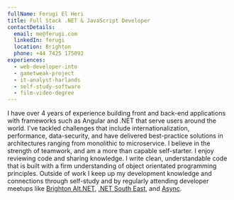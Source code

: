 ```yaml
---
fullName: Ferugi El Heri
title: Full Stack .NET & JavaScript Developer
contactDetails:
  email: me@ferugi.com
  linkedIn: ferugi
  location: Brighton
  phone: +44 7425 175092
experiences:
  - web-developer-into
  - gametweak-project
  - it-analyst-harlands
  - self-study-software
  - film-video-degree
---
```


I have over 4 years of experience building front and back-end applications with frameworks such as Angular and .NET that serve users around the world. I’ve tackled challenges that include internationalization, performance, data-security, and have delivered best-practice solutions in architectures ranging from monolithic to microservice.
I believe in the strength of teamwork, and am a more than capable self-starter. I enjoy reviewing code and sharing knowledge. I write clean, understandable code that is built with a firm understanding of object orientated programming principles. 
Outside of work I keep up my development knowledge and connections through self-study and by  regularly attending developer meetups like [Brighton Alt.NET](http://brightonalt.net/), [.NET South East](http://www.dotnetsoutheast.co.uk/), and [Async](https://asyncjs.com/).